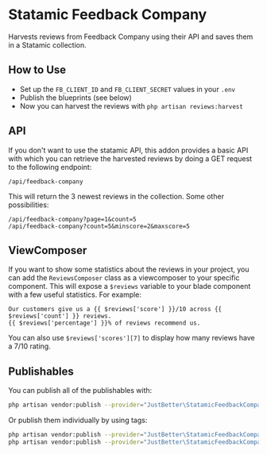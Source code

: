 # Statamic Feedback Company

Harvests reviews from Feedback Company using their API and saves them in a Statamic collection.

## How to Use

- Set up the `FB_CLIENT_ID` and `FB_CLIENT_SECRET` values in your `.env`
- Publish the blueprints (see below)
- Now you can harvest the reviews with `php artisan reviews:harvest`

## API

If you don't want to use the statamic API, this addon provides a basic API with which you can retrieve the harvested reviews by doing a GET request to the following endpoint:

```
/api/feedback-company
```

This will return the 3 newest reviews in the collection. Some other possibilities:

```
/api/feedback-company?page=1&count=5
/api/feedback-company?count=5&minscore=2&maxscore=5
```

## ViewComposer

If you want to show some statistics about the reviews in your project, you can add the `ReviewsComposer` class as a viewcomposer to your specific component. This will expose a `$reviews` variable to your blade component with a few useful statistics. For example:

```
Our customers give us a {{ $reviews['score'] }}/10 across {{ $reviews['count'] }} reviews.
{{ $reviews['percentage'] }}% of reviews recommend us.
```

You can also use `$reviews['scores'][7]` to display how many reviews have a 7/10 rating.

## Publishables

You can publish all of the publishables with:

```sh
php artisan vendor:publish --provider="JustBetter\StatamicFeedbackCompany\ServiceProvider"
```

Or publish them individually by using tags:

```sh
php artisan vendor:publish --provider="JustBetter\StatamicFeedbackCompany\ServiceProvider" --tag="blueprints"
php artisan vendor:publish --provider="JustBetter\StatamicFeedbackCompany\ServiceProvider" --tag="config"
```